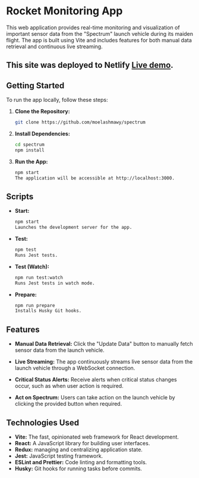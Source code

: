 # Rocket Monitoring App

This web application provides real-time monitoring and visualization of important sensor data from the "Spectrum" launch vehicle during its maiden flight. The app is built using Vite and includes features for both manual data retrieval and continuous live streaming.

## This site was deployed to Netlify [Live demo](https://isar-spectrum.netlify.app/).

## Getting Started

To run the app locally, follow these steps:

1. **Clone the Repository:**

   ```bash
   git clone https://github.com/moelashmawy/spectrum

   ```

2. **Install Dependencies:**

   ```bash
   cd spectrum
   npm install

   ```

3. **Run the App:**

   ```bash
   npm start
   The application will be accessible at http://localhost:3000.
   ```

## Scripts

- **Start:**

  ```bash
  npm start
  Launches the development server for the app.

  ```

- **Test:**

  ```bash
  npm test
  Runs Jest tests.

  ```

- **Test (Watch):**

  ```bash
  npm run test:watch
  Runs Jest tests in watch mode.

  ```

- **Prepare:**
  ```bash
  npm run prepare
  Installs Husky Git hooks.
  ```

## Features

- **Manual Data Retrieval:**
  Click the "Update Data" button to manually fetch sensor data from the launch vehicle.

- **Live Streaming:**
  The app continuously streams live sensor data from the launch vehicle through a WebSocket connection.

- **Critical Status Alerts:**
  Receive alerts when critical status changes occur, such as when user action is required.

- **Act on Spectrum:**
  Users can take action on the launch vehicle by clicking the provided button when required.

## Technologies Used

- **Vite:** The fast, opinionated web framework for React development.
- **React:** A JavaScript library for building user interfaces.
- **Redux:** managing and centralizing application state.
- **Jest:** JavaScript testing framework.
- **ESLint and Prettier:** Code linting and formatting tools.
- **Husky:** Git hooks for running tasks before commits.
